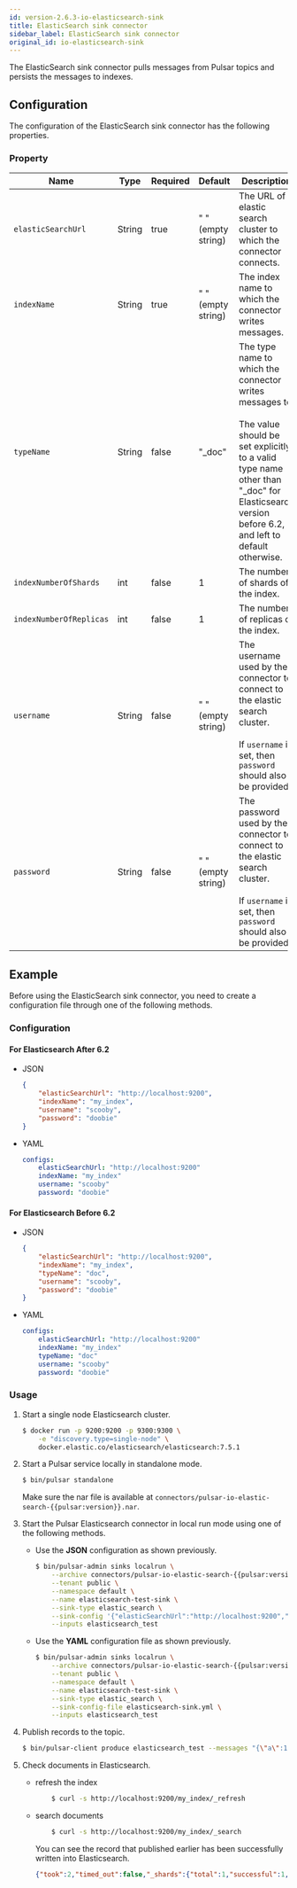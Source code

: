 ```yaml
---
id: version-2.6.3-io-elasticsearch-sink
title: ElasticSearch sink connector
sidebar_label: ElasticSearch sink connector
original_id: io-elasticsearch-sink
---
```


The ElasticSearch sink connector pulls messages from Pulsar topics and persists the messages to indexes.

## Configuration

The configuration of the ElasticSearch sink connector has the following properties.

### Property

| Name | Type|Required | Default | Description 
|------|----------|----------|---------|-------------|
| `elasticSearchUrl` | String| true |" " (empty string)| The URL of elastic search cluster to which the connector connects. |
| `indexName` | String| true |" " (empty string)| The index name to which the connector writes messages. |
| `typeName` | String | false | "_doc" | The type name to which the connector writes messages to. <br><br> The value should be set explicitly to a valid type name other than "_doc" for Elasticsearch version before 6.2, and left to default otherwise. |
| `indexNumberOfShards` | int| false |1| The number of shards of the index. |
| `indexNumberOfReplicas` | int| false |1 | The number of replicas of the index. |
| `username` | String| false |" " (empty string)| The username used by the connector to connect to the elastic search cluster. <br><br>If `username` is set, then `password` should also be provided. |
| `password` | String| false | " " (empty string)|The password used by the connector to connect to the elastic search cluster. <br><br>If `username` is set, then `password` should also be provided.  |

## Example

Before using the ElasticSearch sink connector, you need to create a configuration file through one of the following methods.

### Configuration

#### For Elasticsearch After 6.2

* JSON 

    ```json
    {
        "elasticSearchUrl": "http://localhost:9200",
        "indexName": "my_index",
        "username": "scooby",
        "password": "doobie"
    }
    ```

* YAML

    ```yaml
    configs:
        elasticSearchUrl: "http://localhost:9200"
        indexName: "my_index"
        username: "scooby"
        password: "doobie"
    ```

#### For Elasticsearch Before 6.2

* JSON 

    ```json
    {
        "elasticSearchUrl": "http://localhost:9200",
        "indexName": "my_index",
        "typeName": "doc",
        "username": "scooby",
        "password": "doobie"
    }
    ```

* YAML

    ```yaml
    configs:
        elasticSearchUrl: "http://localhost:9200"
        indexName: "my_index"
        typeName: "doc"
        username: "scooby"
        password: "doobie"
    ```

### Usage

1. Start a single node Elasticsearch cluster.

    ```bash
    $ docker run -p 9200:9200 -p 9300:9300 \
        -e "discovery.type=single-node" \
        docker.elastic.co/elasticsearch/elasticsearch:7.5.1
    ```

2. Start a Pulsar service locally in standalone mode.
    ```bash
    $ bin/pulsar standalone
    ```
    Make sure the nar file is available at `connectors/pulsar-io-elastic-search-{{pulsar:version}}.nar`.

3. Start the Pulsar Elasticsearch connector in local run mode using one of the following methods.
    * Use the **JSON** configuration as shown previously. 
        ```bash
        $ bin/pulsar-admin sinks localrun \
            --archive connectors/pulsar-io-elastic-search-{{pulsar:version}}.nar \
            --tenant public \
            --namespace default \
            --name elasticsearch-test-sink \
            --sink-type elastic_search \
            --sink-config '{"elasticSearchUrl":"http://localhost:9200","indexName": "my_index","username": "scooby","password": "doobie"}' \
            --inputs elasticsearch_test
        ```
    * Use the **YAML** configuration file as shown previously.
    
        ```bash
        $ bin/pulsar-admin sinks localrun \
            --archive connectors/pulsar-io-elastic-search-{{pulsar:version}}.nar \
            --tenant public \
            --namespace default \
            --name elasticsearch-test-sink \
            --sink-type elastic_search \
            --sink-config-file elasticsearch-sink.yml \
            --inputs elasticsearch_test
        ```

4. Publish records to the topic.

    ```bash
    $ bin/pulsar-client produce elasticsearch_test --messages "{\"a\":1}"
    ```

5. Check documents in Elasticsearch.
    
    * refresh the index
        ```bash
            $ curl -s http://localhost:9200/my_index/_refresh
        ``` 
    * search documents
        ```bash
            $ curl -s http://localhost:9200/my_index/_search
        ```
        You can see the record that published earlier has been successfully written into Elasticsearch.
        ```json
        {"took":2,"timed_out":false,"_shards":{"total":1,"successful":1,"skipped":0,"failed":0},"hits":{"total":{"value":1,"relation":"eq"},"max_score":1.0,"hits":[{"_index":"my_index","_type":"_doc","_id":"FSxemm8BLjG_iC0EeTYJ","_score":1.0,"_source":{"a":1}}]}}
        ```
